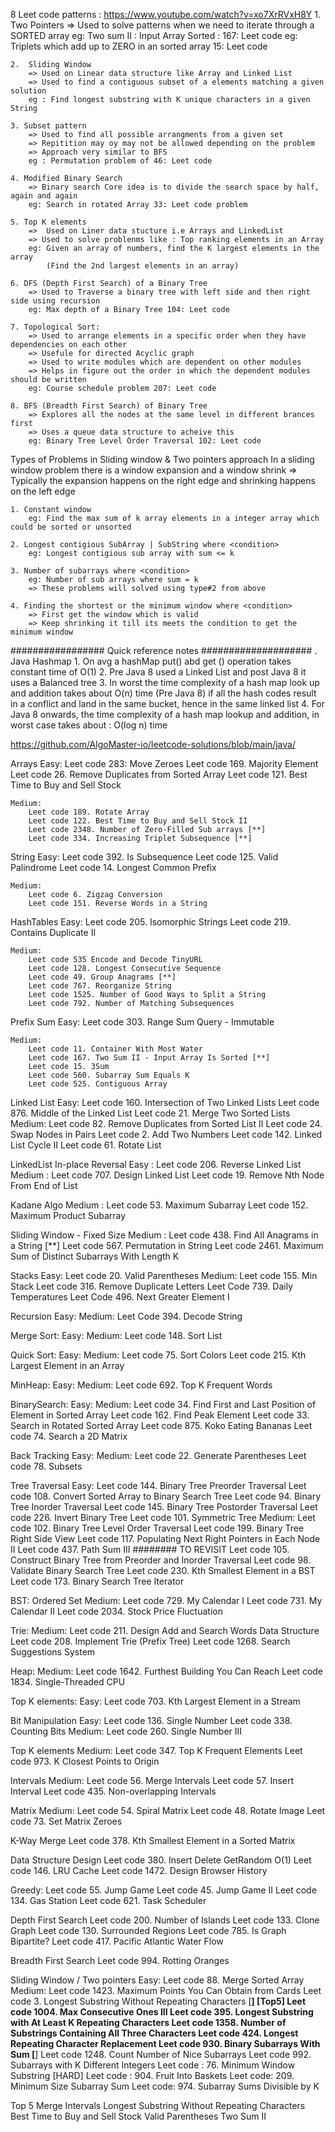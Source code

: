 8 Leet code patterns : https://www.youtube.com/watch?v=xo7XrRVxH8Y
    1. Two Pointers 
        => Used to solve patterns when we need to iterate through a SORTED array
        eg: Two sum II : Input Array Sorted : 167: Leet code
        eg: Triplets which add up to ZERO in an sorted array 15: Leet code
    
    2.  Sliding Window
        => Used on Linear data structure like Array and Linked List
        => Used to find a contiguous subset of a elements matching a given solution
        eg : Find longest substring with K unique characters in a given String 
    
    3. Subset pattern
        => Used to find all possible arrangments from a given set
        => Repitition may oy may not be allowed depending on the problem
        => Approach very similar to BFS 
        eg : Permutation problem of 46: Leet code 
    
    4. Modified Binary Search
        => Binary search Core idea is to divide the search space by half, again and again
        eg: Search in rotated Array 33: Leet code problem
    
    5. Top K elements
        =>  Used on Liner data stucture i.e Arrays and LinkedList
        => Used to solve problenms like : Top ranking elements in an Array
        eg: Given an array of numbers, find the K largest elements in the array
            (Find the 2nd largest elements in an array)

    6. DFS (Depth First Search) of a Binary Tree
        => Used to Traverse a binary tree with left side and then right side using recursion
        eg: Max depth of a Binary Tree 104: Leet code
    
    7. Topological Sort:
        => Used to arrange elements in a specific order when they have dependencies on each other
        => Usefule for directed Acyclic graph
        => Used to write modules which are dependent on other modules
        => Helps in figure out the order in which the dependent modules should be written
        eg: Course schedule problem 207: Leet code
    
    8. BFS (Breadth First Search) of Binary Tree
        => Explores all the nodes at the same level in different brances first
        => Uses a queue data structure to acheive this
        eg: Binary Tree Level Order Traversal 102: Leet code
    

Types of Problems in Sliding window & Two pointers approach
    In a sliding window problem there is a window expansion and a window shrink
        => Typically the expansion happens on the right edge and shrinking happens on the left edge
    
    1. Constant window 
        eg: Find the max sum of k array elements in a integer array which could be sorted or unsorted

    2. Longest contigious SubArray | SubString where <condition>
        eg: Longest contigious sub array with sum <= k 
    
    3. Number of subarrays where <condition>
        eg: Number of sub arrays where sum = k
        => These problems will solved using type#2 from above 

    4. Finding the shortest or the minimum window where <condition>
        => First get the window which is valid
        => Keep shrinking it till its meets the condition to get the minimum window



#################   Quick reference notes ####################
. Java Hashmap 
    1. On avg a hashMap put() abd get () operation takes constant time of O(1)
    2. Pre Java 8 used a Linked List and post Java 8 it uses a Balanced tree
    3. In worst the time complexity of a hash map look up and addition takes about O(n) time (Pre Java 8)
       if all the hash codes result in a conflict and land in the same bucket, hence in the same linked list
    4. For Java 8 onwards, the time complexity of a hash map lookup and addition, in worst case takes about : O(log n) time 


https://github.com/AlgoMaster-io/leetcode-solutions/blob/main/java/

Arrays
    Easy: 
        Leet code 283: Move Zeroes 
        Leet code 169. Majority Element
        Leet code  26. Remove Duplicates from Sorted Array
        Leet code 121. Best Time to Buy and Sell Stock

    Medium:
        Leet code 189. Rotate Array
        Leet code 122. Best Time to Buy and Sell Stock II
        Leet code 2348. Number of Zero-Filled Sub arrays [**]
        Leet code 334. Increasing Triplet Subsequence [**]

String 
    Easy:
        Leet code 392. Is Subsequence
        Leet code 125. Valid Palindrome
        Leet code 14. Longest Common Prefix

    Medium:
        Leet code 6. Zigzag Conversion
        Leet code 151. Reverse Words in a String

HashTables
    Easy:
        Leet code 205. Isomorphic Strings
        Leet code 219. Contains Duplicate II

    Medium:
        Leet code 535 Encode and Decode TinyURL
        Leet code 128. Longest Consecutive Sequence
        Leet code 49. Group Anagrams [**]
        Leet code 767. Reorganize String
        Leet code 1525. Number of Good Ways to Split a String
        Leet code 792. Number of Matching Subsequences

Prefix Sum
    Easy:
        Leet code 303. Range Sum Query - Immutable
    
    Medium:
        Leet code 11. Container With Most Water
        Leet code 167. Two Sum II - Input Array Is Sorted [**]
        Leet code 15. 3Sum
        Leet code 560. Subarray Sum Equals K
        Leet code 525. Contiguous Array


Linked List
    Easy:
        Leet code 160. Intersection of Two Linked Lists
        Leet code 876. Middle of the Linked List
        Leet code 21. Merge Two Sorted Lists
    Medium:
        Leet code 82. Remove Duplicates from Sorted List II
        Leet code 24. Swap Nodes in Pairs
        Leet code 2. Add Two Numbers
        Leet code 142. Linked List Cycle II
        Leet code 61. Rotate List

LinkedList In-place Reversal
    Easy :
        Leet code 206. Reverse Linked List
    Medium :
        Leet code 707. Design Linked List
        Leet code 19. Remove Nth Node From End of List

Kadane Algo
    Medium :
        Leet code 53. Maximum Subarray
        Leet code 152. Maximum Product Subarray

Sliding Window - Fixed Size
    Medium :
        Leet code 438. Find All Anagrams in a String [**]
        Leet code 567. Permutation in String
        Leet code 2461. Maximum Sum of Distinct Subarrays With Length K

Stacks
    Easy:
        Leet code 20. Valid Parentheses
    Medium:
        Leet code 155. Min Stack
        Leet code 316. Remove Duplicate Letters
        Leet Code 739. Daily Temperatures
        Leet Code 496. Next Greater Element I

Recursion
    Easy:
    Medium:
        Leet Code 394. Decode String

Merge Sort:
    Easy:
    Medium:
        Leet code 148. Sort List

Quick Sort:
    Easy:
    Medium:
       Leet code 75. Sort Colors
       Leet code 215. Kth Largest Element in an Array

MinHeap:
    Easy:
    Medium: Leet code 692. Top K Frequent Words

BinarySearch:
    Easy:
    Medium:
        Leet code 34. Find First and Last Position of Element in Sorted Array
        Leet code 162. Find Peak Element
        Leet code 33. Search in Rotated Sorted Array
        Leet code 875. Koko Eating Bananas
        Leet code 74. Search a 2D Matrix


Back Tracking
    Easy:
    Medium:
        Leet code 22. Generate Parentheses
        Leet code 78. Subsets

Tree Traversal
    Easy:
        Leet code 144. Binary Tree Preorder Traversal
        Leet code 108. Convert Sorted Array to Binary Search Tree
        Leet code 94. Binary Tree Inorder Traversal
        Leet code 145. Binary Tree Postorder Traversal
        Leet code 226. Invert Binary Tree
        Leet code 101. Symmetric Tree
    Medium:
        Leet code 102. Binary Tree Level Order Traversal
        Leet code 199. Binary Tree Right Side View
        Leet code 117. Populating Next Right Pointers in Each Node II
        Leet code 437. Path Sum III ######## TO REVISIT
        Leet code 105. Construct Binary Tree from Preorder and Inorder Traversal
        Leet code 98. Validate Binary Search Tree
        Leet code 230. Kth Smallest Element in a BST
        Leet code 173. Binary Search Tree Iterator

BST: Ordered Set
    Medium:
        Leet code 729. My Calendar I
        Leet code 731. My Calendar II
        Leet code 2034. Stock Price Fluctuation

Trie:
    Medium:
        Leet code 211. Design Add and Search Words Data Structure
        Leet code 208. Implement Trie (Prefix Tree)
        Leet code 1268. Search Suggestions System

Heap:
    Medium:
        Leet code 1642. Furthest Building You Can Reach
        Leet code 1834. Single-Threaded CPU

Top K elements:
    Easy:
        Leet code 703. Kth Largest Element in a Stream

Bit Manipulation
    Easy:
        Leet code 136. Single Number
        Leet code 338. Counting Bits
    Medium:
        Leet code 260. Single Number III

Top K elements
    Medium:
        Leet code 347. Top K Frequent Elements
        Leet code 973. K Closest Points to Origin

Intervals
    Medium:
        Leet code 56. Merge Intervals
        Leet code 57. Insert Interval
        Leet code 435. Non-overlapping Intervals

Matrix
    Medium:
       Leet code 54. Spiral Matrix
       Leet code 48. Rotate Image
       Leet code 73. Set Matrix Zeroes

K-Way Merge
       Leet code 378. Kth Smallest Element in a Sorted Matrix


Data Structure Design
    Leet code 380. Insert Delete GetRandom O(1)
    Leet code 146. LRU Cache
    Leet code 1472. Design Browser History

Greedy:
    Leet code 55. Jump Game
    Leet code 45. Jump Game II
    Leet code 134. Gas Station
    Leet code 621. Task Scheduler

Depth First Search
    Leet code 200. Number of Islands
    Leet code 133. Clone Graph
    Leet code 130. Surrounded Regions
    Leet code 785. Is Graph Bipartite?
    Leet code 417. Pacific Atlantic Water Flow

Breadth First Search
    Leet code 994. Rotting Oranges

Sliding Window / Two pointers
    Easy:
        Leet code 88. Merge Sorted Array
    Medium:
        Leet code 1423. Maximum Points You Can Obtain from Cards
        Leet code 3. Longest Substring Without Repeating Characters [**] [Top5]
        Leet code 1004. Max Consecutive Ones III
        Leet code 395. Longest Substring with At Least K Repeating Characters
        Leet code 1358. Number of Substrings Containing All Three Characters
        Leet code 424. Longest Repeating Character Replacement
        Leet code 930. Binary Subarrays With Sum    [**]
        Leet code 1248. Count Number of Nice Subarrays
        Leet code 992. Subarrays with K Different Integers
        Leet code : 76. Minimum Window Substring [HARD]
        Leet code : 904. Fruit Into Baskets
        Leet code: 209. Minimum Size Subarray Sum
        Leet code: 974. Subarray Sums Divisible by K



Top 5
    Merge Intervals
    Longest Substring Without Repeating Characters
    Best Time to Buy and Sell Stock
    Valid Parentheses
    Two Sum II
